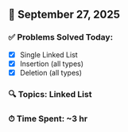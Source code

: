 ## 📅 September 27, 2025

### ✅ Problems Solved Today:
- [x] Single Linked List
- [x] Insertion (all types)
- [x] Deletion (all types)

### 🔍 Topics: Linked List
### ⏱ Time Spent: ~3 hr
